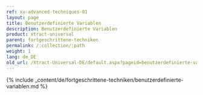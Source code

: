 ```yaml
---
ref: xu-advanced-techniques-01
layout: page
title: Benutzerdefinierte Variablen
description: Benutzerdefinierte Variablen
product: xtract-universal
parent: fortgeschrittene-techniken
permalink: /:collection/:path
weight: 1
lang: de_DE
old_url: /Xtract-Universal-DE/default.aspx?pageid=benutzerdefinierte-variablen
---
```

{% include _content/de/fortgeschrittene-techniken/benutzerdefinierte-variablen.md %}
